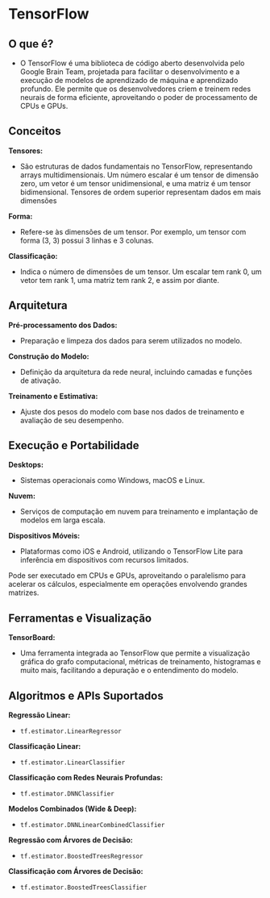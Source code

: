 # TensorFlow

## O que é?

- O TensorFlow é uma biblioteca de código aberto desenvolvida pelo Google Brain Team, projetada para facilitar o desenvolvimento e a execução de modelos de aprendizado de máquina e aprendizado profundo. Ele permite que os desenvolvedores criem e treinem redes neurais de forma eficiente, aproveitando o poder de processamento de CPUs e GPUs.

## Conceitos

**Tensores:**

- São estruturas de dados fundamentais no TensorFlow, representando arrays multidimensionais. Um número escalar é um tensor de dimensão zero, um vetor é um tensor unidimensional, e uma matriz é um tensor bidimensional. Tensores de ordem superior representam dados em mais dimensões

**Forma:**
- Refere-se às dimensões de um tensor. Por exemplo, um tensor com forma (3, 3) possui 3 linhas e 3 colunas.

**Classificação:**
- Indica o número de dimensões de um tensor. Um escalar tem rank 0, um vetor tem rank 1, uma matriz tem rank 2, e assim por diante.

## Arquitetura

**Pré-processamento dos Dados:**
- Preparação e limpeza dos dados para serem utilizados no modelo.

**Construção do Modelo:** 
- Definição da arquitetura da rede neural, incluindo camadas e funções de ativação.

**Treinamento e Estimativa:** 
- Ajuste dos pesos do modelo com base nos dados de treinamento e avaliação de seu desempenho.

## Execução e Portabilidade

**Desktops:** 
- Sistemas operacionais como Windows, macOS e Linux.

**Nuvem:** 
- Serviços de computação em nuvem para treinamento e implantação de modelos em larga escala.

**Dispositivos Móveis:** 
- Plataformas como iOS e Android, utilizando o TensorFlow Lite para inferência em dispositivos com recursos limitados.

Pode ser executado em CPUs e GPUs, aproveitando o paralelismo para acelerar os cálculos, especialmente em operações envolvendo grandes matrizes.​

## Ferramentas e Visualização

**TensorBoard:** 
- Uma ferramenta integrada ao TensorFlow que permite a visualização gráfica do grafo computacional, métricas de treinamento, histogramas e muito mais, facilitando a depuração e o entendimento do modelo.

## Algoritmos e APIs Suportados

**Regressão Linear:** 
- `tf.estimator.LinearRegressor`

**Classificação Linear:** 
- `tf.estimator.LinearClassifier`

**Classificação com Redes Neurais Profundas:** 
- `tf.estimator.DNNClassifier`

**Modelos Combinados (Wide & Deep):** 
- `tf.estimator.DNNLinearCombinedClassifier`

**Regressão com Árvores de Decisão:** 
- `tf.estimator.BoostedTreesRegressor`

**Classificação com Árvores de Decisão:** 
- `tf.estimator.BoostedTreesClassifier​`
